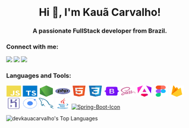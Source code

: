 <br><h1 align="center">Hi 👋, I'm Kauã Carvalho!</h1>
<h3 align="center">A passionate FullStack developer from Brazil.</h3>

<h3 align="left">Connect with me:</h3>
<p align="left">
<a href="https://www.linkedin.com/in/kaua-carvalho/" target="_blank"><img src="https://img.shields.io/badge/linkedin-%230077B5.svg?&style=for-the-badge&logo=linkedin&logoColor=white"></a>
<a href="mailto:dev.kauacarvalho@gmail.com" target="_blank"><img src="https://img.shields.io/badge/mail-D14836?&style=for-the-badge&logo=gmail&logoColor=white"></a>
<a href="https://www.instagram.com/string_kaua" target="_blank"><img src="https://img.shields.io/badge/-Instagram-%23E4405F?style=for-the-badge&logo=instagram&logoColor=white"></a>
</p>

<h3 align="left">Languages and Tools:</h3>
<p align="left">
  <a href="https://developer.mozilla.org/en-US/docs/Web/JavaScript"><img alt="JavaScript-Icon" height="30" width="40" src="https://raw.githubusercontent.com/devicons/devicon/master/icons/javascript/javascript-plain.svg"></a>
  <a href="https://www.typescriptlang.org/"><img alt="TypeScript-Icon" height="30" width="40" src="https://raw.githubusercontent.com/devicons/devicon/master/icons/typescript/typescript-original.svg"></a>
  <a href="https://nodejs.org/"><img alt="NodeJs-Icon" height="30" width="40" src="https://raw.githubusercontent.com/devicons/devicon/master/icons/nodejs/nodejs-original.svg"></a>
  <a href="https://www.php.net/" target="_blank"><img alt="PHP-Icon" height="30" width="40" src="https://raw.githubusercontent.com/devicons/devicon/master/icons/php/php-original.svg"></a>
  <a href="https://developer.mozilla.org/pt-BR/docs/Web/HTML" target="_blank"><img alt="HTML-Icon" height="30" width="40" src="https://raw.githubusercontent.com/devicons/devicon/master/icons/html5/html5-original.svg"></a>
  <a href="https://developer.mozilla.org/pt-BR/docs/Web/CSS" target="_blank"><img alt="CSS-Icon" height="30" width="40" src="https://raw.githubusercontent.com/devicons/devicon/master/icons/css3/css3-original.svg"></a>
  <a href="https://getbootstrap.com/" target="_blank"><img alt="BootStrap-Icon" height="30" width="40" src="https://raw.githubusercontent.com/devicons/devicon/master/icons/bootstrap/bootstrap-original.svg"></a>
  <a href="https://sass-lang.com/" target="_blank"><img alt="Sass-Icon" height="30" width="40" src="https://raw.githubusercontent.com/devicons/devicon/master/icons/sass/sass-original.svg"></a>
  <a href="https://angular.dev/" target="_blank"><img alt="Angular-Icon" height="30" width="40" src="https://raw.githubusercontent.com/devicons/devicon/master/icons/angular/angular-original.svg"></a>
  <a href="https://www.figma.com/" target="_blank"><img alt="Figma-Icon" height="30" width="40" src="https://raw.githubusercontent.com/devicons/devicon/master/icons/figma/figma-original.svg"></a>
  <a href="https://firebase.google.com/" target="_blank"><img alt="Firebase-Icon" height="30" width="40" src="https://raw.githubusercontent.com/devicons/devicon/master/icons/firebase/firebase-original.svg"></a>
  <a href="https://www.heroku.com/" target="_blank"><img alt="Heroku-Icon" height="30" width="40" src="https://raw.githubusercontent.com/devicons/devicon/master/icons/heroku/heroku-original.svg"></a>
  <a href="https://ionicframework.com/" target="_blank"><img alt="Ionic-Icon" height="30" width="40" src="https://raw.githubusercontent.com/devicons/devicon/master/icons/ionic/ionic-original.svg"></a>
  <a href="https://www.mysql.com/" target="_blank"><img alt="MySql-Icon" height="30" width="40" src="https://raw.githubusercontent.com/devicons/devicon/master/icons/mysql/mysql-original.svg"></a>
  <a href="https://dev.java/" target="_blank"><img alt="Java-Icon" height="30" width="40" src="https://raw.githubusercontent.com/devicons/devicon/master/icons/java/java-original.svg"></a>
  <a href="https://spring.io/projects/spring-boot" target="_blank"><img alt="Spring-Boot-Icon" height="30" width="50" src="https://user-images.githubusercontent.com/33158051/103466606-760a4000-4d14-11eb-9941-2f3d00371471.png"></a>
</p>

![devkauacarvalho's Top Languages](https://github-readme-stats.vercel.app/api/top-langs/?username=devkauacarvalho&card_width=400&bg_color=00000000&title_color=FA8C00&text_color=949CA5&show_icons=true&hide_border=true&icon_color=CC5160)
